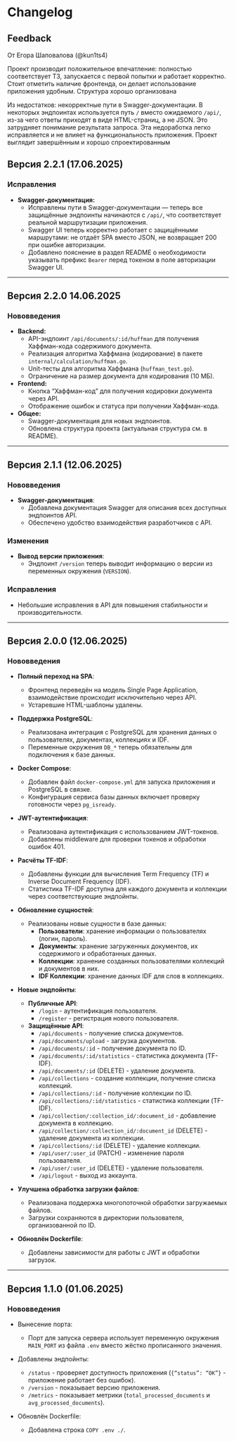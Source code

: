 # Changelog

## Feedback

От Егора Шаповалова (@kun1ts4)

Проект производит положительное впечатление: полностью соответствует ТЗ, запускается с первой попытки и работает корректно. Стоит отметить наличие фронтенда, он делает использование приложения удобным. Структура хорошо организована

Из недостатков: некорректные пути в Swagger-документации. В некоторых эндпоинтах используется путь `/` вместо ожидаемого `/api/`, из-за чего ответы приходят в виде HTML-страниц, а не JSON. Это затрудняет понимание результата запроса. Эта недоработка легко исправляется и не влияет на функциональность приложения. Проект выглядит завершённым и хорошо спроектированным


## Версия 2.2.1 (17.06.2025)

### Исправления

- **Swagger-документация:**
    - Исправлены пути в Swagger-документации — теперь все защищённые эндпоинты начинаются с `/api/`, что соответствует реальной маршрутизации приложения.
    - Swagger UI теперь корректно работает с защищёнными маршрутами: не отдаёт SPA вместо JSON, не возвращает 200 при ошибке авторизации.
    - Добавлено пояснение в раздел README о необходимости указывать префикс `Bearer` перед токеном в поле авторизации Swagger UI.

---

## Версия 2.2.0 14.06.2025

### Нововведения
- **Backend:**
    - API-эндпоинт `/api/documents/:id/huffman` для получения Хаффман-кода содержимого документа.
    - Реализация алгоритма Хаффмана (кодирование) в пакете `internal/calculation/huffman.go`.
    - Unit-тесты для алгоритма Хаффмана (`huffman_test.go`).
    - Ограничение на размер документа для кодирования (10 МБ).
- **Frontend:**
    - Кнопка “Хаффман-код” для получения кодировки документа через API.
    - Отображение ошибок и статуса при получении Хаффман-кода.
- **Общее:**
    - Swagger-документация для новых эндпоинтов.
    - Обновлена структура проекта (актуальная структура см. в README).

---

## Версия 2.1.1 (12.06.2025)

### Нововведения

- **Swagger-документация**:
    - Добавлена документация Swagger для описания всех доступных эндпоинтов API.
    - Обеспечено удобство взаимодействия разработчиков с API.

### Изменения

- **Вывод версии приложения**:
    - Эндпоинт `/version` теперь выводит информацию о версии из переменных окружения (`VERSION`).
    
### Исправления

- Небольшие исправления в API для повышения стабильности и производительности.

---

## Версия 2.0.0 (12.06.2025)

### Нововведения

- **Полный переход на SPA**:
    - Фронтенд переведён на модель Single Page Application, взаимодействие происходит исключительно через API.
    - Устаревшие HTML-шаблоны удалены.

- **Поддержка PostgreSQL**:
    - Реализована интеграция с PostgreSQL для хранения данных о пользователях, документах, коллекциях и IDF.
    - Переменные окружения `DB_*` теперь обязательны для подключения к базе данных.

- **Docker Compose**:
    - Добавлен файл `docker-compose.yml` для запуска приложения и PostgreSQL в связке.
    - Конфигурация сервиса базы данных включает проверку готовности через `pg_isready`.

- **JWT-аутентификация**:
    - Реализована аутентификация с использованием JWT-токенов.
    - Добавлены middleware для проверки токенов и обработки ошибок 401.

- **Расчёты TF-IDF**:
    - Добавлены функции для вычисления Term Frequency (TF) и Inverse Document Frequency (IDF).
    - Статистика TF-IDF доступна для каждого документа и коллекции через соответствующие эндпойнты.

- **Обновление сущностей**:
    - Реализованы новые сущности в базе данных:
        - **Пользователи**: хранение информации о пользователях (логин, пароль).
        - **Документы**: хранение загруженных документов, их содержимого и обработанных данных.
        - **Коллекции**: хранение созданных пользователями коллекций и документов в них.
        - **IDF Коллекции**: хранение данных IDF для слов в коллекциях.

- **Новые эндпойнты**:
    - **Публичные API**:
        - `/login` - аутентификация пользователя.
        - `/register` - регистрация нового пользователя.
    - **Защищённые API**:
        - `/api/documents` - получение списка документов.
        - `/api/documents/upload` - загрузка документов.
        - `/api/documents/:id` - получение документа по ID.
        - `/api/documents/:id/statistics` - статистика документа (TF-IDF).
        - `/api/documents/:id` (DELETE) - удаление документа.
        - `/api/collections` - создание коллекции, получение списка коллекций.
        - `/api/collections/:id` - получение коллекции по ID.
        - `/api/collections/:id/statistics` - статистика коллекции (TF-IDF).
        - `/api/collection/:collection_id/:document_id` - добавление документа в коллекцию.
        - `/api/collection/:collection_id/:document_id` (DELETE) - удаление документа из коллекции.
        - `/api/collections/:id` (DELETE) - удаление коллекции.
        - `/api/user/:user_id` (PATCH) - изменение пароля пользователя.
        - `/api/user/:user_id` (DELETE) - удаление пользователя.
        - `/api/logout` - выход из аккаунта.

- **Улучшена обработка загрузки файлов**:
    - Реализована поддержка многопоточной обработки загружаемых файлов.
    - Загрузки сохраняются в директории пользователя, организованной по ID.

- **Обновлён Dockerfile**:
    - Добавлены зависимости для работы с JWT и обработки загрузок.

---

## Версия 1.1.0 (01.06.2025)

### Нововведения

- Вынесение порта:
    - Порт для запуска сервера использует переменную окружения `MAIN_PORT` из файла `.env` вместо жёстко прописанного значения.

- Добавлены эндпойнты:
    - `/status` - проверяет доступность приложения (`{“status”: “OK”}` - приложение работает без ошибок).
    - `/version` - показывает версию приложения.
    - `/metrics` - показывает метрики (`total_processed_documents` и `avg_processed_documents`).

- Обновлён Dockerfile:
    - Добавлена строка `COPY .env ./`.